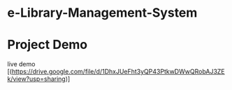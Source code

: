 # e-Library-Management-System

# Project Demo
live demo [(https://drive.google.com/file/d/1DhxJUeFht3yQP43PtkwDWwQRobAJ3ZEk/view?usp=sharing)]